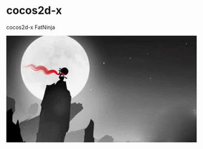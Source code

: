 # cocos2d-x
cocos2d-x FatNinja

![FatNinja](https://raw.githubusercontent.com/Celine00/cocos2d-x/master/code/Resources/bg.PNG) 
